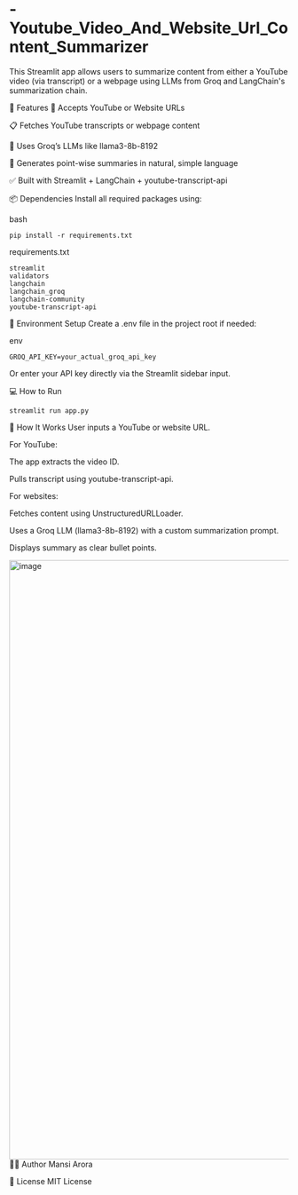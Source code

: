 # -Youtube_Video_And_Website_Url_Content_Summarizer


This Streamlit app allows users to summarize content from either a YouTube video (via transcript) or a webpage using LLMs from Groq and LangChain's summarization chain.


🚀 Features
🔗 Accepts YouTube or Website URLs

📋 Fetches YouTube transcripts or webpage content

💬 Uses Groq’s LLMs like llama3-8b-8192

🧠 Generates point-wise summaries in natural, simple language

✅ Built with Streamlit + LangChain + youtube-transcript-api

📦 Dependencies
Install all required packages using:

bash
```
pip install -r requirements.txt
```
requirements.txt

```
streamlit
validators
langchain
langchain_groq
langchain-community
youtube-transcript-api
```
🔐 Environment Setup
Create a .env file in the project root if needed:

env
```
GROQ_API_KEY=your_actual_groq_api_key
```
Or enter your API key directly via the Streamlit sidebar input.

💻 How to Run
```
streamlit run app.py
```

🧾 How It Works
User inputs a YouTube or website URL.

For YouTube:

The app extracts the video ID.

Pulls transcript using youtube-transcript-api.

For websites:

Fetches content using UnstructuredURLLoader.

Uses a Groq LLM (llama3-8b-8192) with a custom summarization prompt.

Displays summary as clear bullet points.


<img width="1920" height="1080" alt="image" src="https://github.com/user-attachments/assets/21f74028-edef-4fe0-949f-f705629a18ac" />
🧑‍💻 Author
Mansi Arora

📜 License
MIT License



